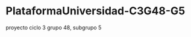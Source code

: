 # PlataformaUniversidad-C3G48-G5

proyecto ciclo 3 grupo 48, subgrupo 5

<!-- Trabajado con Vue.jshola -->
